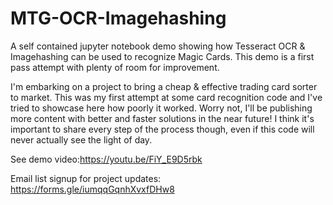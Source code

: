 # MTG-OCR-Imagehashing
A self contained jupyter notebook demo showing how Tesseract OCR &amp; Imagehashing can be used to recognize Magic Cards. This demo is a first pass attempt with plenty of room for improvement.


I'm embarking on a project to bring a cheap & effective trading card sorter to market. This was my first attempt at some card recognition code and I've tried to showcase here how poorly it worked. Worry not, I'll be publishing more content with better and faster solutions in the near future! I think it's important to share every step of the process though, even if this code will never actually see the light of day.

See demo video:https://youtu.be/FiY_E9D5rbk

Email list signup for project updates: https://forms.gle/iumqqGqnhXvxfDHw8

